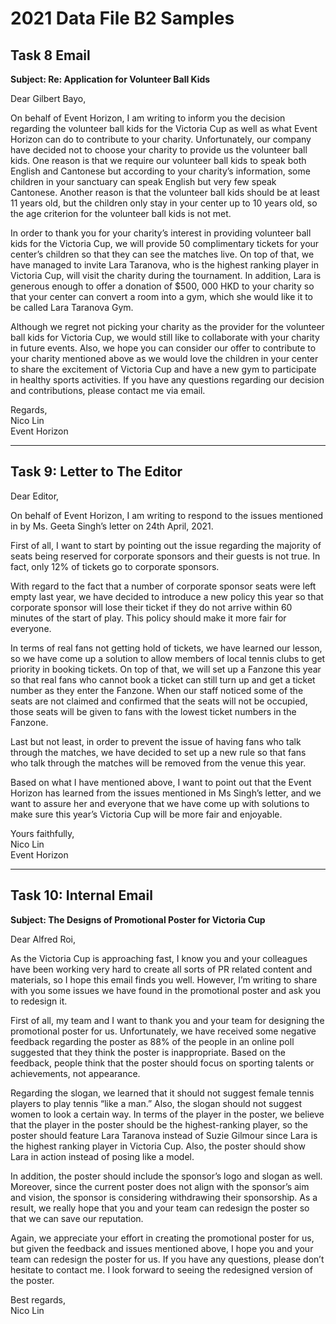 # 2021 Data File B2 Samples

## Task 8 Email

__Subject: Re: Application for Volunteer Ball Kids__

Dear Gilbert Bayo,

On behalf of Event Horizon, I am writing to inform you the decision regarding the volunteer ball kids for the Victoria Cup as well as what Event Horizon can do to contribute to your charity. Unfortunately, our company have decided not to choose your charity to provide us the volunteer ball kids. One reason is that we require our volunteer ball kids to speak both English and Cantonese but according to your charity’s information, some children in your sanctuary can speak English but very few speak Cantonese. Another reason is that the volunteer ball kids should be at least 11 years old, but the children only stay in your center up to 10 years old, so the age criterion for the volunteer ball kids is not met.

In order to thank you for your charity’s interest in providing volunteer ball kids for the Victoria Cup, we will provide 50 complimentary tickets for your center’s children so that they can see the matches live. On top of that, we have managed to invite Lara Taranova, who is the highest ranking player in Victoria Cup, will visit the charity during the tournament. In addition, Lara is generous enough to offer a donation of $500, 000 HKD to your charity so that your center can convert a room into a gym, which she would like it to be called Lara Taranova Gym.

Although we regret not picking your charity as the provider for the volunteer ball kids for Victoria Cup, we would still like to collaborate with your charity in future events. Also, we hope you can consider our offer to contribute to your charity mentioned above as we would love the children in your center to share the excitement of Victoria Cup and have a new gym to participate in healthy sports activities. If you have any questions regarding our decision and contributions, please contact me via email.

Regards,<br/>
Nico Lin<br/>
Event Horizon<br/>

---

## Task 9: Letter to The Editor

Dear Editor,

On behalf of Event Horizon, I am writing to respond to the issues mentioned in by Ms. Geeta Singh’s letter on 24th April, 2021.

First of all, I want to start by pointing out the issue regarding the majority of seats being reserved for corporate sponsors and their guests is not true. In fact, only 12% of tickets go to corporate sponsors.

With regard to the fact that a number of corporate sponsor seats were left empty last year, we have decided to introduce a new policy this year so that corporate sponsor will lose their ticket if they do not arrive within 60 minutes of the start of play. This policy should make it more fair for everyone.

In terms of real fans not getting hold of tickets, we have learned our lesson, so we have come up a solution to allow members of local tennis clubs to get priority in booking tickets. On top of that, we will set up a Fanzone this year so that real fans who cannot book a ticket can still turn up and get a ticket number as they enter the Fanzone. When our staff noticed some of the seats are not claimed and confirmed that the seats will not be occupied, those seats will be given to fans with the lowest ticket numbers in the Fanzone.

Last but not least, in order to prevent the issue of having fans who talk through the matches, we have decided to set up a new rule so that fans who talk through the matches will be removed from the venue this year.

Based on what I have mentioned above, I want to point out that the Event Horizon has learned from the issues mentioned in Ms Singh’s letter, and we want to assure her and everyone that we have come up with solutions to make sure this year’s Victoria Cup will be more fair and enjoyable.

Yours faithfully,<br/>
Nico Lin<br/>
Event Horizon<br/>

---

## Task 10: Internal Email

__Subject:  The Designs of Promotional Poster for Victoria Cup__

Dear Alfred Roi,

As the Victoria Cup is approaching fast, I know you and your colleagues have been working very hard to create all sorts of PR related content and materials, so I hope this email finds you well. However, I’m writing to share with you some issues we have found in the promotional poster and ask you to redesign it.

First of all, my team and I want to thank you and your team for designing the promotional poster for us. Unfortunately, we have received some negative feedback regarding the poster as 88% of the people in an online poll suggested that they think the poster is inappropriate. Based on the feedback, people think that the poster should focus on sporting talents or achievements, not appearance. 

Regarding the slogan, we learned that it should not suggest female tennis players to play tennis “like a man.” Also, the slogan should not suggest women to look a certain way. In terms of the player in the poster, we believe that the player in the poster should be the highest-ranking player, so the poster should feature Lara Taranova instead of Suzie Gilmour since Lara is the highest ranking player in Victoria Cup. Also, the poster should show Lara in action instead of posing like a model. 

In addition, the poster should include the sponsor’s logo and slogan as well. Moreover, since the current poster does not align with the sponsor’s aim and vision, the sponsor is considering withdrawing their sponsorship. As a result, we really hope that you and your team can redesign the poster so that we can save our reputation. 

Again, we appreciate your effort in creating the promotional poster for us, but given the feedback and issues mentioned above, I hope you and your team can redesign the poster for us. If you have any questions, please don’t hesitate to contact me. I look forward to seeing the redesigned version of the poster. 

Best regards,<br/>
Nico Lin

